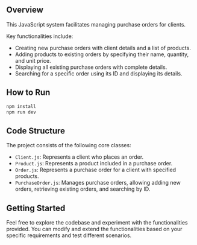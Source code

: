 ## Overview

This JavaScript system facilitates managing purchase orders for clients.

Key functionalities include:

- Creating new purchase orders with client details and a list of products.
- Adding products to existing orders by specifying their name, quantity, and unit price.
- Displaying all existing purchase orders with complete details.
- Searching for a specific order using its ID and displaying its details.

## How to Run

```bash
npm install
npm run dev
```

## Code Structure

The project consists of the following core classes:

- `Client.js`: Represents a client who places an order.
- `Product.js`: Represents a product included in a purchase order.
- `Order.js`: Represents a purchase order for a client with specified products.
- `PurchaseOrder.js`: Manages purchase orders, allowing adding new orders, retrieving existing orders, and searching by ID.

## Getting Started

Feel free to explore the codebase and experiment with the functionalities provided. You can modify and extend the functionalities based on your specific requirements and test different scenarios.
